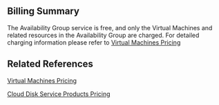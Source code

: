 ## Billing Summary

The Availability Group service is free, and only the Virtual Machines and related resources in the Availability Group are charged. For detailed charging information please refer to [Virtual Machines Pricing](../../Virtual-Machines/Pricing/Billing-Overview.md)

## Related References

[Virtual Machines Pricing](../../Virtual-Machines/Pricing/Billing-Overview.md)

[Cloud Disk Service Products Pricing](../../Cloud-Disk-Service/Pricing/Price-Overview.md)
